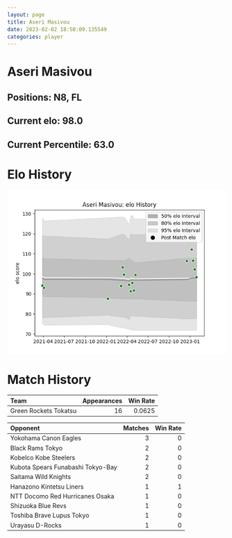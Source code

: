 ```yaml
---  
layout: page  
title: Aseri Masivou  
date: 2023-02-02 18:50:09.135549  
categories: player  
---
```

# Aseri Masivou

## Positions: N8, FL

## Current elo: 98.0

## Current Percentile: 63.0

# Elo History


![elo history](history_AseriMasivou.png)
# Match History


| Team                  |   Appearances |   Win Rate |
|:----------------------|--------------:|-----------:|
| Green Rockets Tokatsu |            16 |     0.0625 |

| Opponent                          |   Matches |   Win Rate |
|:----------------------------------|----------:|-----------:|
| Yokohama Canon Eagles             |         3 |          0 |
| Black Rams Tokyo                  |         2 |          0 |
| Kobelco Kobe Steelers             |         2 |          0 |
| Kubota Spears Funabashi Tokyo-Bay |         2 |          0 |
| Saitama Wild Knights              |         2 |          0 |
| Hanazono Kintetsu Liners          |         1 |          1 |
| NTT Docomo Red Hurricanes Osaka   |         1 |          0 |
| Shizuoka Blue Revs                |         1 |          0 |
| Toshiba Brave Lupus Tokyo         |         1 |          0 |
| Urayasu D-Rocks                   |         1 |          0 |